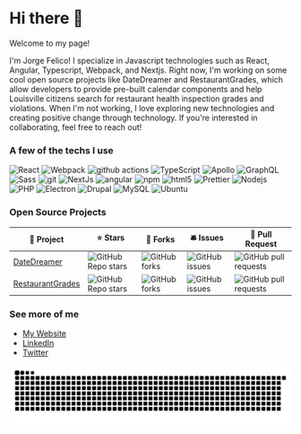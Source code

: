 # Hi there 👋

Welcome to my page!

I'm Jorge Felico! I specialize in Javascript technologies such as React, Angular, Typescript, Webpack, and Nextjs. Right now, I'm working on some cool open source projects like DateDreamer and RestaurantGrades, which allow developers to provide pre-built calendar components and help Louisville citizens search for restaurant health inspection grades and violations. When I'm not working, I love exploring new technologies and creating positive change through technology. If you're interested in collaborating, feel free to reach out!

### A few of the techs I use
<p>
  <img alt="React" src="https://img.shields.io/badge/-React-45b8d8?style=flat-square&logo=react&logoColor=white" />
  <img alt="Webpack" src="https://img.shields.io/badge/-Webpack-8DD6F9?style=flat-square&logo=webpack&logoColor=white" />
  <img alt="github actions" src="https://img.shields.io/badge/-Github_Actions-2088FF?style=flat-square&logo=github-actions&logoColor=white" />
  <img alt="TypeScript" src="https://img.shields.io/badge/-TypeScript-007ACC?style=flat-square&logo=typescript&logoColor=white" />
  <img alt="Apollo" src="https://img.shields.io/badge/-Apollo%20GraphQL-311C87?style=flat-square&logo=apollo-graphql&logoColor=white" />
  <img alt="GraphQL" src="https://img.shields.io/badge/-GraphQL-E10098?style=flat-square&logo=graphql&logoColor=white" />
  <img alt="Sass" src="https://img.shields.io/badge/-Sass-CC6699?style=flat-square&logo=sass&logoColor=white" />
  <img alt="git" src="https://img.shields.io/badge/-Git-F05032?style=flat-square&logo=git&logoColor=white" />
  <img alt="NextJs" src="https://img.shields.io/badge/-NextJS-000000?style=flat-square&logo=next.js&logoColor=white" />
  <img alt="angular" src="https://img.shields.io/badge/-Angular-DD0031?style=flat-square&logo=angular&logoColor=white" />
  <img alt="npm" src="https://img.shields.io/badge/-NPM-CB3837?style=flat-square&logo=npm&logoColor=white" />
  <img alt="html5" src="https://img.shields.io/badge/-HTML5-E34F26?style=flat-square&logo=html5&logoColor=white" />
  <img alt="Prettier" src="https://img.shields.io/badge/-Prettier-F7B93E?style=flat-square&logo=prettier&logoColor=white" />
  <img alt="Nodejs" src="https://img.shields.io/badge/-Nodejs-43853d?style=flat-square&logo=Node.js&logoColor=white" />
  <img alt="PHP" src="https://img.shields.io/badge/-PHP-4e598c?style=flat-square&logo=php&logoColor=white" />
  <img alt="Electron" src="https://img.shields.io/badge/-Electron-2a2d38?style=flat-square&logo=Electron&logoColor=white" />
  <img alt="Drupal" src="https://img.shields.io/badge/-Drupal-0097d7?style=flat-square&logo=drupal&logoColor=white" />
  <img alt="MySQL" src="https://img.shields.io/badge/-MySQL-dd8a00?style=flat-square&logo=mysql&logoColor=white" />
  <img alt="Ubuntu" src="https://img.shields.io/badge/-Ubuntu-d24413?style=flat-square&logo=ubuntu&logoColor=white" />
</p>

### Open Source Projects
<table>
  <thead>
    <tr>
      <th>📘 Project</th>
      <th>⭐ Stars</th>
      <th>🤝 Forks</th>
      <th>🛎️ Issues</th>
      <th>🚀 Pull Request</th>
    </tr>
  </thead>
  <tbody>
    <tr>
        <td>
            <a href="https://github.com/DateDreamer/DateDreamer">DateDreamer</a>
        </td>
        <td>
            <img alt="GitHub Repo stars" src="https://img.shields.io/github/stars/DateDreamer/DateDreamer?style=flat-square" />
        </td>
        <td>
            <img alt="GitHub forks" src="https://img.shields.io/github/forks/DateDreamer/DateDreamer?style=flat-square" />
        </td>
        <td>
            <img alt="GitHub issues" src="https://img.shields.io/github/issues/DateDreamer/DateDreamer?style=flat-square" />
        </td>
        <td>
            <img alt="GitHub pull requests" src="https://img.shields.io/github/issues-pr-raw/DateDreamer/DateDreamer?style=flat-square" />
        </td>
    </tr>
    <tr>
        <td>
            <a href="https://github.com/LouisvilleData/RestaurantGrades">RestaurantGrades</a>
        </td>
        <td>
            <img alt="GitHub Repo stars" src="https://img.shields.io/github/stars/LouisvilleData/RestaurantGrades?style=flat-square" />
        </td>
        <td>
            <img alt="GitHub forks" src="https://img.shields.io/github/forks/LouisvilleData/RestaurantGrades?style=flat-square" />
        </td>
        <td>
            <img alt="GitHub issues" src="https://img.shields.io/github/issues/LouisvilleData/RestaurantGrades?style=flat-square" />
        </td>
        <td>
            <img alt="GitHub pull requests" src="https://img.shields.io/github/issues-pr-raw/LouisvilleData/RestaurantGrades?style=flat-square" />
        </td>
    </tr>
  </tbody>
</table>

### See more of me
- [My Website](https://jorgefelico.com)
- [LinkedIn](https://linkedin.com/in/jorgefelico)
- [Twitter](https://twitter.com)

<picture>
  <source media="(prefers-color-scheme: dark)" srcset="https://github.com/jorgefelico/jorgefelico/blob/output/github-snake-dark.svg" />
  <source media="(prefers-color-scheme: light)" srcset="https://github.com/jorgefelico/jorgefelico/blob/output/github-snake.svg" />
  <img alt="github-snake" src="https://github.com/jorgefelico/jorgefelico/blob/output/github-snake.svg" />
</picture>
